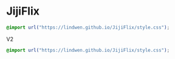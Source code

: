 # JijiFlix

```css
@import url("https://lindwen.github.io/JijiFlix/style.css");
```

V2
```css
@import url("https://lindwen.github.io/JijiFlix/style.css");
```
